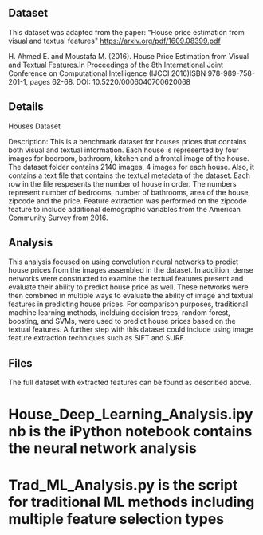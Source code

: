 ## **Dataset**

This dataset was adapted from the paper: "House price estimation from visual and textual features"
https://arxiv.org/pdf/1609.08399.pdf

H. Ahmed E. and Moustafa M. (2016). House Price Estimation from Visual and Textual Features.In Proceedings of the 8th International Joint Conference on Computational Intelligence (IJCCI 2016)ISBN 978-989-758-201-1, pages 62-68. DOI: 10.5220/0006040700620068

## **Details**

Houses Dataset

Description:  This is a benchmark dataset for houses prices that contains both visual and textual information. Each house is represented by four images for bedroom, bathroom, kitchen and a frontal image of the house. The dataset folder contains 2140 images, 4 images for each house. Also, it contains a text file that contains the textual metadata of the dataset. Each row in the file respesents the number of house in order. The numbers represent number of bedrooms, number of bathrooms, area of the house, zipcode and the price. Feature extraction was performed on the zipcode feature to include additional demographic variables from the American Community Survey from 2016.

## **Analysis**

This analysis focused on using convolution neural networks to predict house prices from the images assembled in the dataset. In addition, dense networks were constructed to examine the textual features present and evaluate their ability to predict house price as well. These networks were then combined in multiple ways to evaluate the ability of image and textual features in predicting house prices. For comparison purposes, traditional machine learning methods, inclduing decision trees, random forest, boosting, and SVMs, were used to predict house prices based on the textual features. A further step with this dataset could include using image feature extraction techniques such as SIFT and SURF.

## **Files**

The full dataset with extracted features can be found as described above. 
# House_Deep_Learning_Analysis.ipynb is the iPython notebook contains the neural network analysis 
# Trad_ML_Analysis.py is the script for traditional ML methods including multiple feature selection types
